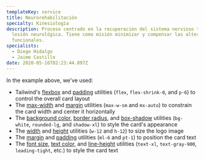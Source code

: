```yaml
---
templateKey: service
title: Neurorehabilitación
specialty: Kinesiología
description: Proceso centrado en la recuperación del sistema nervioso tras una
  lesión neurológica. Tiene como misión minimizar y compensar las alteraciones
  funcionales.
specialists:
  - Diego Hidalgo
  - Jaime Castillo
date: 2020-05-16T02:23:44.897Z
---
```



In the example above, we've used:

* Tailwind's [flexbox](https://tailwindcss.com/docs/display#flex) and [padding](https://tailwindcss.com/docs/padding) utilities (`flex`, `flex-shrink-0`, and `p-6`) to control the overall card layout
* The [max-width](https://tailwindcss.com/docs/max-width) and [margin](https://tailwindcss.com/docs/margin) utilities (`max-w-sm` and `mx-auto`) to constrain the card width and center it horizontally
* The [background color](https://tailwindcss.com/docs/background-color), [border radius](https://tailwindcss.com/docs/border-radius), and [box-shadow](https://tailwindcss.com/docs/box-shadow) utilities (`bg-white`, `rounded-lg`, and `shadow-xl`) to style the card's appearance
* The [width](https://tailwindcss.com/docs/width) and [height](https://tailwindcss.com/docs/height) utilities (`w-12` and `h-12`) to size the logo image
* The [margin](https://tailwindcss.com/docs/margin) and [padding](https://tailwindcss.com/docs/padding) utilities (`ml-6` and `pt-1`) to position the card text
* The [font size](https://tailwindcss.com/docs/font-size), [text color](https://tailwindcss.com/docs/text-color), and [line-height](https://tailwindcss.com/docs/line-height) utilities (`text-xl`, `text-gray-900`, `leading-tight`, etc.) to style the card text
